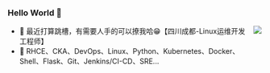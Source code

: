 

<!--
**guomaoqiu/guomaoqiu** is a ✨ _special_ ✨ repository because its `README.md` (this file) appears on your GitHub profile.

Here are some ideas to get you started:

- 🔭 I’m currently working on ...
- 🌱 I’m currently learning ...
- 👯 I’m looking to collaborate on ...
- 🤔 I’m looking for help with ...
- 💬 Ask me about ...
- 📫 How to reach me: ...
- 😄 Pronouns: ...
- ⚡ Fun fact: ...
-->


### Hello World 👋

<!--
**fuh/fuh** is a ✨ _special_ ✨ repository because its `README.md` (this file) appears on your GitHub profile.

Here are some ideas to get you started:

- 🔭 I’m currently working on ...
- 🌱 I’m currently learning ...
- 👯 I’m looking to collaborate on ...
- 🤔 I’m looking for help with ...
- 💬 Ask me about ...
- 📫 How to reach me: ...
- 😄 Pronouns: ...
- ⚡ Fun fact: ...
-->

<img align="right" src="https://github-readme-stats.vercel.app/api?username=guomaoqiu&show_icons=true&icon_color=0366d6&text_color=24292e&bg_color=ffffff&hide_title=true" />

- 🌱 最近打算跳槽，有需要人手的可以撩我哈😁【四川成都-Linux运维开发工程师】
- 🤔 RHCE、CKA、DevOps、Linux、Python、Kubernetes、Docker、Shell、Flask、Git、Jenkins/CI-CD、SRE...
